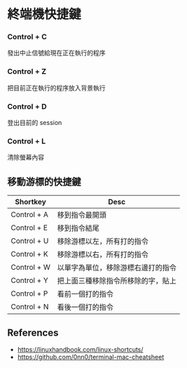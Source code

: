 # 終端機快捷鍵

### Control + C

發出中止信號給現在正在執行的程序

### Control + Z

把目前正在執行的程序放入背景執行

### Control + D

登出目前的 session

### Control + L

清除螢幕內容

## 移動游標的快捷鍵

| Shortkey | Desc |
| --- | --- |
| Control + A | 移到指令最開頭 |
| Control + E | 移到指令結尾 |
| Control + U | 移除游標以左，所有打的指令 |
| Control + K | 移除游標以右，所有打的指令 |
| Control + W | 以單字為單位，移除游標右邊打的指令 |
| Control + Y | 把上面三種移除指令所移除的字，貼上 |
| Control + P | 看前一個打的指令 |
| Control + N | 看後一個打的指令 |

## References

* https://linuxhandbook.com/linux-shortcuts/
* https://github.com/0nn0/terminal-mac-cheatsheet
